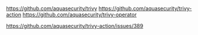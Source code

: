 https://github.com/aquasecurity/trivy
https://github.com/aquasecurity/trivy-action
https://github.com/aquasecurity/trivy-operator


https://github.com/aquasecurity/trivy-action/issues/389
